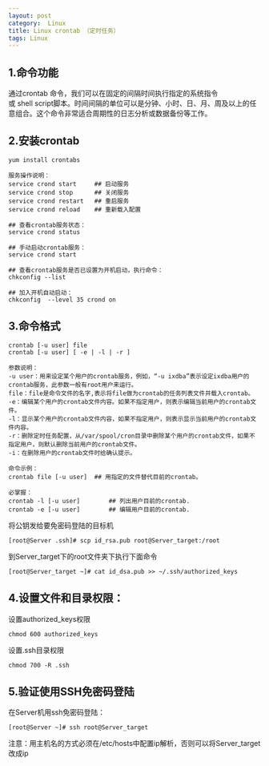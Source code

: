 ```yaml
---
layout: post
category:  Linux 
title: Linux crontab （定时任务）
tags: Linux
---
```


## 1.命令功能

通过crontab 命令，我们可以在固定的间隔时间执行指定的系统指令或 shell script脚本。时间间隔的单位可以是分钟、小时、日、月、周及以上的任意组合。这个命令非常适合周期性的日志分析或数据备份等工作。

## 2.安装crontab

	yum install crontabs

	服务操作说明：
	service crond start  	## 启动服务
	service crond stop  	## 关闭服务
	service crond restart	## 重启服务
	service crond reload  	## 重新载入配置

	## 查看crontab服务状态：
	service crond status
	
	## 手动启动crontab服务：
	service crond start
	
	## 查看crontab服务是否已设置为开机启动，执行命令：
	chkconfig --list
	
	## 加入开机自动启动：
	chkconfig  --level 35 crond on


## 3.命令格式

	crontab [-u user] file
	crontab [-u user] [ -e | -l | -r ]
	
	参数说明：
	-u user：用来设定某个用户的crontab服务，例如，“-u ixdba”表示设定ixdba用户的crontab服务，此参数一般有root用户来运行。
	file：file是命令文件的名字,表示将file做为crontab的任务列表文件并载入crontab。
	-e：编辑某个用户的crontab文件内容。如果不指定用户，则表示编辑当前用户的crontab文件。
	-l：显示某个用户的crontab文件内容，如果不指定用户，则表示显示当前用户的crontab文件内容。
	-r：删除定时任务配置，从/var/spool/cron目录中删除某个用户的crontab文件，如果不指定用户，则默认删除当前用户的crontab文件。
	-i：在删除用户的crontab文件时给确认提示。
	
	命令示例：
	crontab file [-u user]	## 用指定的文件替代目前的crontab。 
	
	必掌握：
	crontab -l [-u user]		## 列出用户目前的crontab. 
	crontab -e [-u user]		## 编辑用户目前的crontab.



将公钥发给要免密码登陆的目标机

	[root@Server .ssh]# scp id_rsa.pub root@Server_target:/root

到Server_target下的root文件夹下执行下面命令

	[root@Server_target ~]# cat id_dsa.pub >> ~/.ssh/authorized_keys

## 4.设置文件和目录权限： 
设置authorized_keys权限

	chmod 600 authorized_keys

设置.ssh目录权限

	chmod 700 -R .ssh

## 5.验证使用SSH免密码登陆
在Server机用ssh免密码登陆：

	[root@Server ~]# ssh root@Server_target

注意：用主机名的方式必须在/etc/hosts中配置ip解析，否则可以将Server_target改成ip
